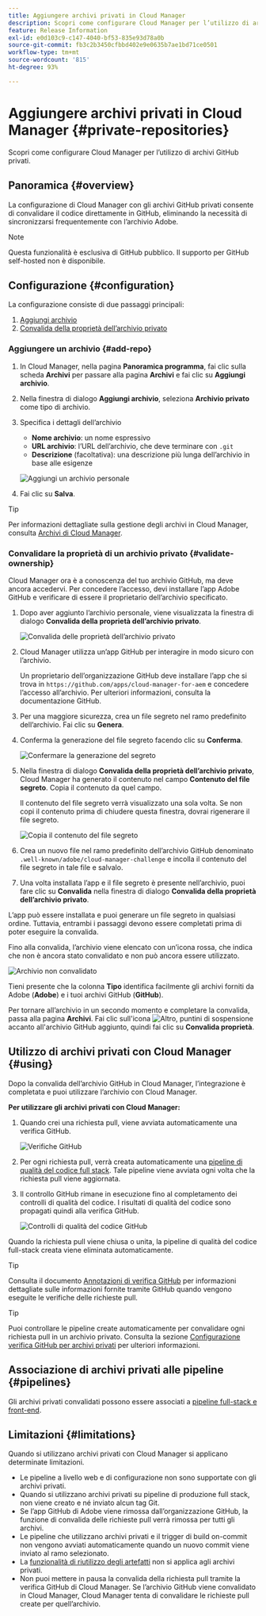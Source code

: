 ```yaml
---
title: Aggiungere archivi privati in Cloud Manager
description: Scopri come configurare Cloud Manager per l’utilizzo di archivi GitHub privati.
feature: Release Information
exl-id: e0d103c9-c147-4040-bf53-835e93d78a0b
source-git-commit: fb3c2b3450cfbbd402e9e0635b7ae1bd71ce0501
workflow-type: tm+mt
source-wordcount: '815'
ht-degree: 93%

---
```



# Aggiungere archivi privati in Cloud Manager {#private-repositories}

Scopri come configurare Cloud Manager per l’utilizzo di archivi GitHub privati.

## Panoramica {#overview}

La configurazione di Cloud Manager con gli archivi GitHub privati consente di convalidare il codice direttamente in GitHub, eliminando la necessità di sincronizzarsi frequentemente con l’archivio Adobe.

>[!NOTE]
>
>Questa funzionalità è esclusiva di GitHub pubblico. Il supporto per GitHub self-hosted non è disponibile.

## Configurazione {#configuration}

La configurazione consiste di due passaggi principali:

1. [Aggiungi archivio](#add-repo)
1. [Convalida della proprietà dell’archivio privato](#validate-ownership)



### Aggiungere un archivio {#add-repo}

1. In Cloud Manager, nella pagina **Panoramica programma**, fai clic sulla scheda **Archivi** per passare alla pagina **Archivi** e fai clic su **Aggiungi archivio**.

1. Nella finestra di dialogo **Aggiungi archivio**, seleziona **Archivio privato** come tipo di archivio.

1. Specifica i dettagli dell’archivio

   * **Nome archivio**: un nome espressivo
   * **URL archivio**: l’URL dell’archivio, che deve terminare con `.git`
   * **Descrizione** (facoltativa): una descrizione più lunga dell’archivio in base alle esigenze

   ![Aggiungi un archivio personale](/help/assets/repositories/add-own-github.png)

1. Fai clic su **Salva**.

>[!TIP]
>
>Per informazioni dettagliate sulla gestione degli archivi in Cloud Manager, consulta [Archivi di Cloud Manager](/help/managing-code/managing-repositories.md).



### Convalidare la proprietà di un archivio privato {#validate-ownership}

Cloud Manager ora è a conoscenza del tuo archivio GitHub, ma deve ancora accedervi. Per concedere l’accesso, devi installare l’app Adobe GitHub e verificare di essere il proprietario dell’archivio specificato.

1. Dopo aver aggiunto l’archivio personale, viene visualizzata la finestra di dialogo **Convalida della proprietà dell’archivio privato**.

   ![Convalida delle proprietà dell’archivio privato](/help/assets/repositories/private-repo-validate.png)

1. Cloud Manager utilizza un’app GitHub per interagire in modo sicuro con l’archivio.

   Un proprietario dell’organizzazione GitHub deve installare l’app che si trova in `https://github.com/apps/cloud-manager-for-aem` e concedere l’accesso all’archivio. Per ulteriori informazioni, consulta la documentazione GitHub.

1. Per una maggiore sicurezza, crea un file segreto nel ramo predefinito dell’archivio. Fai clic su **Genera**.

1. Conferma la generazione del file segreto facendo clic su **Conferma**.

   ![Confermare la generazione del segreto](/help/assets/repositories/confirm-generation.png)

1. Nella finestra di dialogo **Convalida della proprietà dell’archivio privato**, Cloud Manager ha generato il contenuto nel campo **Contenuto del file segreto**. Copia il contenuto da quel campo.

   Il contenuto del file segreto verrà visualizzato una sola volta. Se non copi il contenuto prima di chiudere questa finestra, dovrai rigenerare il file segreto.

   ![Copia il contenuto del file segreto](/help/assets/repositories/new-secret.png)

1. Crea un nuovo file nel ramo predefinito dell’archivio GitHub denominato `.well-known/adobe/cloud-manager-challenge` e incolla il contenuto del file segreto in tale file e salvalo.

1. Una volta installata l’app e il file segreto è presente nell’archivio, puoi fare clic su **Convalida** nella finestra di dialogo **Convalida della proprietà dell’archivio privato**.

L’app può essere installata e puoi generare un file segreto in qualsiasi ordine. Tuttavia, entrambi i passaggi devono essere completati prima di poter eseguire la convalida.

Fino alla convalida, l’archivio viene elencato con un’icona rossa, che indica che non è ancora stato convalidato e non può ancora essere utilizzato.

![Archivio non convalidato](/help/assets/repositories/unvalidated-repo.png)

Tieni presente che la colonna **Tipo** identifica facilmente gli archivi forniti da Adobe (**Adobe**) e i tuoi archivi GitHub (**GitHub**).

Per tornare all’archivio in un secondo momento e completare la convalida, passa alla pagina **Archivi**. Fai clic sull&#39;icona ![Altro, puntini di sospensione](https://spectrum.adobe.com/static/icons/workflow_18/Smock_More_18_N.svg) accanto all&#39;archivio GitHub aggiunto, quindi fai clic su **Convalida proprietà**.


## Utilizzo di archivi privati con Cloud Manager {#using}

Dopo la convalida dell’archivio GitHub in Cloud Manager, l’integrazione è completata e puoi utilizzare l’archivio con Cloud Manager.

**Per utilizzare gli archivi privati con Cloud Manager:**

1. Quando crei una richiesta pull, viene avviata automaticamente una verifica GitHub.

   ![Verifiche GitHub](/help/assets/repositories/github-checks.png)

1. Per ogni richiesta pull, verrà creata automaticamente una [pipeline di qualità del codice full stack](/help/using/managing-pipelines.md). Tale pipeline viene avviata ogni volta che la richiesta pull viene aggiornata.

1. Il controllo GitHub rimane in esecuzione fino al completamento dei controlli di qualità del codice. I risultati di qualità del codice sono propagati quindi alla verifica GitHub.

   ![Controlli di qualità del codice GitHub](/help/assets/repositories/github-code-quality.png)

Quando la richiesta pull viene chiusa o unita, la pipeline di qualità del codice full-stack creata viene eliminata automaticamente.

>[!TIP]
>
>Consulta il documento [Annotazioni di verifica GitHub](github-annotations.md) per informazioni dettagliate sulle informazioni fornite tramite GitHub quando vengono eseguite le verifiche delle richieste pull.

>[!TIP]
>
>Puoi controllare le pipeline create automaticamente per convalidare ogni richiesta pull in un archivio privato. Consulta la sezione [Configurazione verifica GitHub per archivi privati](github-check-config.md) per ulteriori informazioni.



## Associazione di archivi privati alle pipeline {#pipelines}

Gli archivi privati convalidati possono essere associati a [pipeline full-stack e front-end](/help/overview/ci-cd-pipelines.md).



## Limitazioni {#limitations}

Quando si utilizzano archivi privati con Cloud Manager si applicano determinate limitazioni.

* Le pipeline a livello web e di configurazione non sono supportate con gli archivi privati.
* Quando si utilizzano archivi privati su pipeline di produzione full stack, non viene creato e né inviato alcun tag Git.
* Se l’app GitHub di Adobe viene rimossa dall’organizzazione GitHub, la funzione di convalida delle richieste pull verrà rimossa per tutti gli archivi.
* Le pipeline che utilizzano archivi privati e il trigger di build on-commit non vengono avviati automaticamente quando un nuovo commit viene inviato al ramo selezionato.
* La [funzionalità di riutilizzo degli artefatti](/help/getting-started/project-setup.md#build-artifact-reuse) non si applica agli archivi privati.
* Non puoi mettere in pausa la convalida della richiesta pull tramite la verifica GitHub di Cloud Manager. Se l’archivio GitHub viene convalidato in Cloud Manager, Cloud Manager tenta di convalidare le richieste pull create per quell’archivio.

